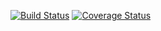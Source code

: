 [![Build Status](https://travis-ci.com/COMP-SE-200-2020/COMP.SE.200-2020-assignment.svg?branch=master)](https://travis-ci.com/COMP-SE-200-2020/COMP.SE.200-2020-assignment)
[![Coverage Status](https://coveralls.io/repos/github/COMP-SE-200-2020/COMP.SE.200-2020-assignment/badge.svg?branch=master)](https://coveralls.io/github/COMP-SE-200-2020/COMP.SE.200-2020-assignment?branch=master)
